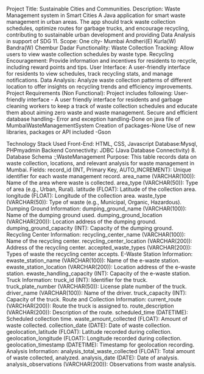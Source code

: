 Project Title: Sustainable Cities and Communities.
Description: Waste Management system in Smart Cities
 A Java application for smart waste management in urban areas. The app should track waste collection schedules, optimize routes for garbage trucks, and encourage recycling, contributing to sustainable urban development and providing Data Analysis  in support of SDG 11.
Scope: One city-  Mumbai 
Andheri(E)
Kurla(W)
Bandra(W)
Chembur
Dadar
Functionality: 
Waste Collection Tracking: Allow users to view waste collection schedules by waste type.
Recycling Encouragement: Provide information and incentives for residents to recycle, including reward points and tips.
User Interface: A user-friendly interface for residents to view schedules, track recycling stats, and manage notifications.
Data Analysis: Analyze waste collection patterns of different location to offer insights on recycling trends and efficiency improvements.
Project Requirements (Non Functional):  Project includes following:
 User-friendly interface - A user friendly interface for residents and garbage   cleaning workers to keep a track of waste collection schedules and educate them about aiming zero waste and waste management.
 Secure and efficient database handling-
 Error and exception handling-Done on java file of MumbaiWasteManagementSystem
 Creation of packages-None
 Use of new libraries, packages or API included -Gson

 Technology Stack Used
 Front-End: HTML, CSS, Javascript
 Database:Mysql, PHPmyadmin
 Backend Connectivity: JDBC (Java Database Connectivity)
8. Database Schema :;WasteManagement
Purpose: This table records data on waste collection, locations, and relevant analysis for waste management in Mumbai.
Fields:
record_id (INT, Primary Key, AUTO_INCREMENT): Unique identifier for each waste management record.
area_name (VARCHAR(100)): Name of the area where waste is collected.
area_type (VARCHAR(50)): Type of area (e.g., Urban, Rural).
latitude (FLOAT): Latitude of the collection area.
longitude (FLOAT): Longitude of the collection area.
waste_type (VARCHAR(50)): Type of waste (e.g., Municipal, Organic, Hazardous).
Dumping Ground Information:
dumping_ground_name (VARCHAR(100)): Name of the dumping ground used.
dumping_ground_location (VARCHAR(200)): Location address of the dumping ground.
dumping_ground_capacity (INT): Capacity of the dumping ground.
Recycling Center Information:
recycling_center_name (VARCHAR(100)): Name of the recycling center.
recycling_center_location (VARCHAR(200)): Address of the recycling center.
accepted_waste_types (VARCHAR(200)): Types of waste the recycling center accepts.
E-Waste Station Information:
ewaste_station_name (VARCHAR(100)): Name of the e-waste station.
ewaste_station_location (VARCHAR(200)): Location address of the e-waste station.
ewaste_handling_capacity (INT): Capacity of the e-waste station.
Truck Information:
truck_id (INT): Identifier for the truck.
truck_plate_number (VARCHAR(50)): License plate number of the truck.
driver_name (VARCHAR(100)): Name of the driver.
truck_capacity (INT): Capacity of the truck.
Route and Collection Information:
current_route (VARCHAR(200)): Route the truck is assigned to.
route_description (VARCHAR(200)): Description of the route.
scheduled_time (DATETIME): Scheduled collection time.
waste_amount_collected (FLOAT): Amount of waste collected.
collection_date (DATE): Date of waste collection.
geolocation_latitude (FLOAT): Latitude recorded during collection.
geolocation_longitude (FLOAT): Longitude recorded during collection.
geolocation_timestamp (DATETIME): Timestamp for geolocation recording.
Analysis Information:
analysis_total_waste_collected (FLOAT): Total amount of waste collected, analyzed.
analysis_date (DATE): Date of analysis.
analysis_observations (VARCHAR(200)): Observations from waste analysis.
